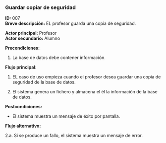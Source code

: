 ### Guardar copiar de seguridad
**ID:** 007   
**Breve descripción:** EL profesor guarda una copia de seguridad.

**Actor principal:** Profesor   
**Actor secundario:** Alumno

**Precondiciones:**

1. La base de datos debe contener información.

**Flujo principal:**

1. EL caso de uso empieza cuando el profesor desea guardar una copia de seguridad de la base de datos.

2. El sistema genera un fichero y almacena el él la información de la base de datos.

**Postcondiciones:**

* El sistema muestra un mensaje de éxito por pantalla.

**Flujo alternativo:**

2.a. Si se produce un fallo, el sistema muestra un mensaje de error.
